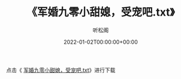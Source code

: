 ﻿---
title:  《军婚九零小甜媳，受宠吧.txt》
date:   2022-01-02T00:00:00+00:00
author: 听松阁
layout: post
permalink: /军婚九零小甜媳，受宠吧/
categories: 小说
tags: [小说]
---

点击《 [军婚九零小甜媳，受宠吧.txt](http://img.660000.xyz/bookstukust/book/bntxt/10/军婚九零小甜媳，受宠吧.txt)》进行下载